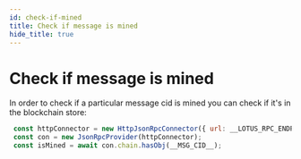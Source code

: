 ```yaml
---
id: check-if-mined
title: Check if message is mined
hide_title: true
---
```


# Check if message is mined
In order to check if a particular message cid is mined you can check if it's in the blockchain store:
```javascript
 const httpConnector = new HttpJsonRpcConnector({ url: __LOTUS_RPC_ENDPOINT__, token: __LOTUS_AUTH_TOKEN__ });
 const con = new JsonRpcProvider(httpConnector);
 const isMined = await con.chain.hasObj(__MSG_CID__);
```
